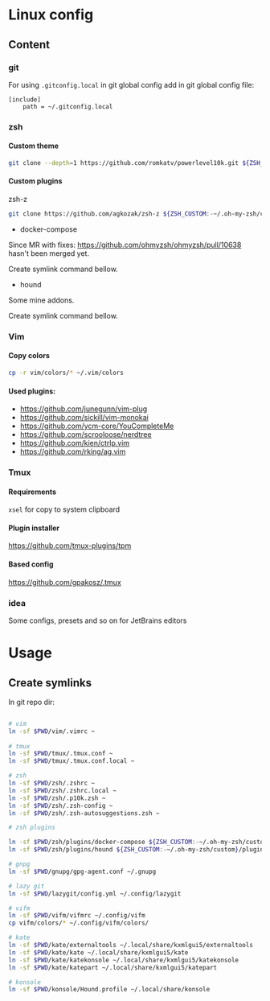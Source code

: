 # Linux config

## Content

### git

For using ```.gitconfig.local``` in git global config add in git global config file:

```
[include]
    path = ~/.gitconfig.local
```

### zsh

#### Custom theme

```bash
git clone --depth=1 https://github.com/romkatv/powerlevel10k.git ${ZSH_CUSTOM:-$HOME/.oh-my-zsh/custom}/themes/powerlevel10k
```

#### Custom plugins

zsh-z

```bash
git clone https://github.com/agkozak/zsh-z ${ZSH_CUSTOM:-~/.oh-my-zsh/custom}/plugins/zsh-z
```

* docker-compose

Since MR with fixes: https://github.com/ohmyzsh/ohmyzsh/pull/10638
hasn't been merged yet. 

Create symlink command bellow.

* hound

Some mine addons.

Create symlink command bellow.

### Vim

#### Copy colors

```bash
cp -r vim/colors/* ~/.vim/colors
```

#### Used plugins:

- https://github.com/junegunn/vim-plug
- https://github.com/sickill/vim-monokai
- https://github.com/ycm-core/YouCompleteMe
- https://github.com/scrooloose/nerdtree
- https://github.com/kien/ctrlp.vim
- https://github.com/rking/ag.vim

### Tmux

#### Requirements

```xsel``` for copy to system clipboard

#### Plugin installer

https://github.com/tmux-plugins/tpm

#### Based config

https://github.com/gpakosz/.tmux

### idea

Some configs, presets and so on for JetBrains editors

# Usage

## Create symlinks

In git repo dir:
```bash

# vim
ln -sf $PWD/vim/.vimrc ~
  
# tmux
ln -sf $PWD/tmux/.tmux.conf ~
ln -sf $PWD/tmux/.tmux.conf.local ~

# zsh
ln -sf $PWD/zsh/.zshrc ~
ln -sf $PWD/zsh/.zshrc.local ~
ln -sf $PWD/zsh/.p10k.zsh ~
ln -sf $PWD/zsh/.zsh-config ~
ln -sf $PWD/zsh/.zsh-autosuggestions.zsh ~

# zsh plugins

ln -sf $PWD/zsh/plugins/docker-compose ${ZSH_CUSTOM:-~/.oh-my-zsh/custom}/plugins
ln -sf $PWD/zsh/plugins/hound ${ZSH_CUSTOM:-~/.oh-my-zsh/custom}/plugins

# gnpg
ln -sf $PWD/gnupg/gpg-agent.conf ~/.gnupg

# lazy git
ln -sf $PWD/lazygit/config.yml ~/.config/lazygit

# vifm
ln -sf $PWD/vifm/vifmrc ~/.config/vifm
cp vifm/colors/* ~/.config/vifm/colors/

# kate
ln -sf $PWD/kate/externaltools ~/.local/share/kxmlgui5/externaltools
ln -sf $PWD/kate/kate ~/.local/share/kxmlgui5/kate
ln -sf $PWD/kate/katekonsole ~/.local/share/kxmlgui5/katekonsole
ln -sf $PWD/kate/katepart ~/.local/share/kxmlgui5/katepart

# konsole
ln -sf $PWD/konsole/Hound.profile ~/.local/share/konsole

```

